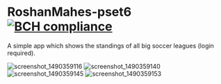 # RoshanMahes-pset6 [![BCH compliance](https://bettercodehub.com/edge/badge/Roshanmahes/pset6-RoshanMahes)](https://bettercodehub.com/)
A simple app which shows the standings of all big soccer leagues (login required).

![screenshot_1490359116](https://cloud.githubusercontent.com/assets/25647170/24294558/53fb94d6-1097-11e7-8007-191822742c0f.png)
![screenshot_1490359140](https://cloud.githubusercontent.com/assets/25647170/24294557/53fb7bea-1097-11e7-8658-1890f6dc24cf.png)
![screenshot_1490359145](https://cloud.githubusercontent.com/assets/25647170/24294559/53fe5f18-1097-11e7-98ab-f91ab111cea5.png)
![screenshot_1490359153](https://cloud.githubusercontent.com/assets/25647170/24294560/54005246-1097-11e7-8abf-a562ee392f66.png) 
